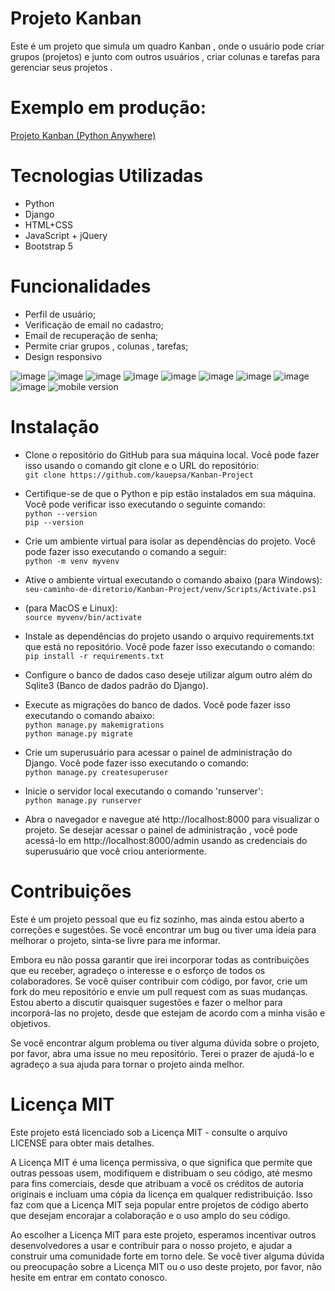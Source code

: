 # Projeto Kanban
Este é um projeto que simula um quadro Kanban , onde o usuário pode criar grupos (projetos) e junto com outros usuários , criar colunas e tarefas para gerenciar seus projetos . 
# Exemplo em produção: <br>
<a href="https://kauecrist.pythonanywhere.com">Projeto Kanban (Python Anywhere) </a>



# Tecnologias Utilizadas
* Python 
* Django
* HTML+CSS
* JavaScript + jQuery
* Bootstrap 5

# Funcionalidades
* Perfil de usuário;
* Verificação de email no cadastro;
* Email de recuperação de senha;
* Permite criar grupos , colunas , tarefas;
* Design responsivo

![image](https://github.com/kauepsa/Kanban-Project/assets/93888091/5e4f07cb-523c-4562-bfb8-b1b85b1a6618)
![image](https://github.com/kauepsa/Kanban-Project/assets/93888091/fd6141ce-cc13-4a1a-9f1c-714e93c15402)
![image](https://github.com/kauepsa/Kanban-Project/assets/93888091/df4207e4-5a36-42ec-a48a-9b8308742b59)
![image](https://github.com/kauepsa/Kanban-Project/assets/93888091/ce8a912f-11a3-4a7b-8ef5-181ab8e2d008)
![image](https://github.com/kauepsa/Kanban-Project/assets/93888091/6e901620-50d6-4a4e-a778-8fcbfa9a3f3a)
![image](https://github.com/kauepsa/Kanban-Project/assets/93888091/afb197fd-24af-42a4-96d0-3bfe7c1d1d12)
![image](https://github.com/kauepsa/Kanban-Project/assets/93888091/8ba1f164-b1e7-418e-8972-d04b6d43c3ff)
![image](https://github.com/kauepsa/Kanban-Project/assets/93888091/b4a8e375-f54b-4d49-b85f-48d29560c19b)
![image](https://github.com/kauepsa/Kanban-Project/assets/93888091/c6932322-04b7-44e7-b9d1-d8699e6980f4)
![mobile version](https://github.com/kauepsa/Kanban-Project/assets/93888091/98e9789f-ff77-4433-a61c-bc317db54e46)



# Instalação
* Clone o repositório do GitHub para sua máquina local. Você pode fazer isso usando o comando git clone e o URL do repositório: <br>
```git clone https://github.com/kauepsa/Kanban-Project```

* Certifique-se de que o Python e pip estão instalados em sua máquina. Você pode verificar isso executando o seguinte comando: <br>
```python --version``` <br>
```pip --version``` <br>

* Crie um ambiente virtual para isolar as dependências do projeto. Você pode fazer isso executando o comando a seguir: <br>
```python -m venv myvenv``` 

* Ative o ambiente virtual executando o comando abaixo (para Windows): <br>
```seu-caminho-de-diretorio/Kanban-Project/venv/Scripts/Activate.ps1```

* (para MacOS e Linux): <br>
```source myvenv/bin/activate```

* Instale as dependências do projeto usando o arquivo requirements.txt que está no repositório. Você pode fazer isso executando o comando: <br>
```pip install -r requirements.txt```

* Configure o banco de dados caso deseje utilizar algum outro além do Sqlite3 (Banco de dados padrão do Django).

* Execute as migrações do banco de dados. Você pode fazer isso executando o comando abaixo: <br>
```python manage.py makemigrations``` <br>
```python manage.py migrate```

* Crie um superusuário para acessar o painel de administração do Django. Você pode fazer isso executando o comando: <br>
```python manage.py createsuperuser```

* Inicie o servidor local executando o comando 'runserver': <br>
```python manage.py runserver```

* Abra o navegador e navegue até http://localhost:8000 para visualizar o projeto. Se desejar acessar o painel de administração , você pode acessá-lo em http://localhost:8000/admin usando as credenciais do superusuário que você criou anteriormente.



# Contribuições
Este é um projeto pessoal que eu fiz sozinho, mas ainda estou aberto a correções e sugestões. Se você encontrar um bug ou tiver uma ideia para melhorar o projeto, sinta-se livre para me informar.

Embora eu não possa garantir que irei incorporar todas as contribuições que eu receber, agradeço o interesse e o esforço de todos os colaboradores. Se você quiser contribuir com código, por favor, crie um fork do meu repositório e envie um pull request com as suas mudanças. Estou aberto a discutir quaisquer sugestões e fazer o melhor para incorporá-las no projeto, desde que estejam de acordo com a minha visão e objetivos.

Se você encontrar algum problema ou tiver alguma dúvida sobre o projeto, por favor, abra uma issue no meu repositório. Terei o prazer de ajudá-lo e agradeço a sua ajuda para tornar o projeto ainda melhor.




# Licença MIT

Este projeto está licenciado sob a Licença MIT - consulte o arquivo LICENSE para obter mais detalhes.

A Licença MIT é uma licença permissiva, o que significa que permite que outras pessoas usem, modifiquem e distribuam o seu código, até mesmo para fins comerciais, desde que atribuam a você os créditos de autoria originais e incluam uma cópia da licença em qualquer redistribuição. Isso faz com que a Licença MIT seja popular entre projetos de código aberto que desejam encorajar a colaboração e o uso amplo do seu código.

Ao escolher a Licença MIT para este projeto, esperamos incentivar outros desenvolvedores a usar e contribuir para o nosso projeto, e ajudar a construir uma comunidade forte em torno dele. Se você tiver alguma dúvida ou preocupação sobre a Licença MIT ou o uso deste projeto, por favor, não hesite em entrar em contato conosco.

